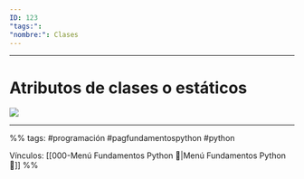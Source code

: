 ```yaml
---
ID: 123
"tags:": 
"nombre:": Clases
---
```

___
# Atributos de clases o estáticos
![](https://www.youtube.com/watch?v=CpgxlrImUhk)


___

%%
tags:  #programación #pagfundamentospython #python  

Vínculos:   [[000-Menú Fundamentos Python 📃|Menú Fundamentos Python 📃]]
%%